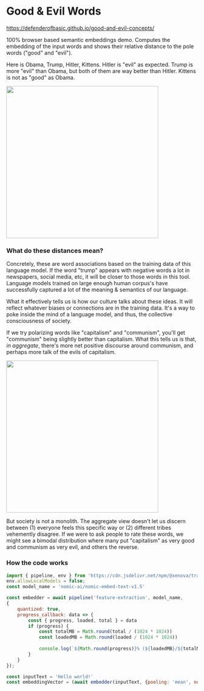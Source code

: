 # Good & Evil Words

https://defenderofbasic.github.io/good-and-evil-concepts/

100% browser based semantic embeddings demo. Computes the embedding of the input words and shows their relative distance to the pole words ("good" and "evil"). 

Here is Obama, Trump, Hitler, Kittens. Hitler is "evil" as expected. Trump is more "evil" than Obama, but both of them are way better than Hitler. Kittens is not as "good" as Obama. 

<img src="https://github.com/user-attachments/assets/1812db4f-0061-4f5a-a304-65bc44048fb2" width=400></img>

### What do these distances mean?

Concretely, these are word associations based on the training data of this language model. If the word "trump" appears with negative words a lot in newspapers, social media, etc, it will be closer to those words in this tool. Language models trained on large enough human corpus's have successfully captured a lot of the meaning & semantics of our language. 

What it effectively tells us is how our culture talks about these ideas. It will reflect whatever biases or connections are in the training data. It's a way to poke inside the mind of a language model, and thus, the collective consciousness of society. 

If we try polarizing words like "capitalism" and "communism", you'll get "communism" being slightly better than capitalism. What this tells us is that, _in aggregate_, there's more net positive discourse around communism, and perhaps more talk of the evils of capitalism. 

<img src="https://github.com/user-attachments/assets/49008494-2af3-4d9d-b125-e172a7ed0f7b" width=400></img>

But society is not a monolith. The aggregate view doesn't let us discern between (1) everyone feels this specific way or (2) different tribes vehemently disagree. If we were to ask people to rate these words, we might see a bimodal distribution where many put "capitalism" as very good and communism as very evil, and others the reverse. 



### How the code works

```javascript
import { pipeline, env } from 'https://cdn.jsdelivr.net/npm/@xenova/transformers@2.6.0';
env.allowLocalModels = false;
const model_name = 'nomic-ai/nomic-embed-text-v1.5'

const embedder = await pipeline('feature-extraction', model_name,
{
    quantized: true,
    progress_callback: data => {
        const { progress, loaded, total } = data
        if (progress) {
            const totalMB = Math.round(total / (1024 * 1024))
            const loadedMB = Math.round(loaded / (1024 * 1024))
            
            console.log(`${Math.round(progress)}% (${loadedMB}/${totalMB} mb)`);
        }
    }
});

const inputText = 'Hello world!'
const embeddingVector = (await embedder(inputText, {pooling: 'mean', normalize: true})).data
```
